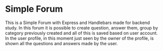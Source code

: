 # Simple Forum
This is a Simple Forum with Express and Handlebars made for backend study. In this forum it is possible to create question, 
answer them, group by category previously created and all of this is saved based on user account.<br>
In the user profile, in this moment just seen by the owner of the profile, is shown all the questions and answers made by the user.

